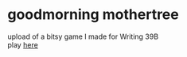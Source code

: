 # goodmorning mothertree

upload of a bitsy game I made for Writing 39B  
play [here](https://spyrenova.itch.io/goodmorning-mothertree)
